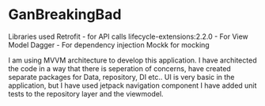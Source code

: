 # GanBreakingBad

Libraries used Retrofit - for API calls 
lifecycle-extensions:2.2.0 - For View Model 
Dagger - For dependency injection 
Mockk for mocking

I am using MVVM architecture to develop this application.
I have architected the code in a way that there is seperation of concerns, have created separate packages for Data, repository, DI etc..
UI is very basic in the application, but I have used jetpack navigation component
I have added unit tests to the repository layer and the viewmodel.

